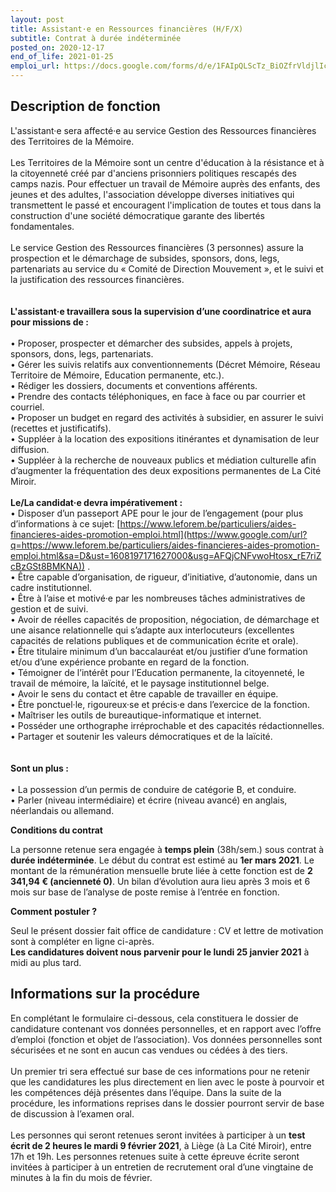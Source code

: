 ```yaml
---
layout: post
title: Assistant·e en Ressources financières (H/F/X)
subtitle: Contrat à durée indéterminée
posted_on: 2020-12-17
end_of_life: 2021-01-25
emploi_url: https://docs.google.com/forms/d/e/1FAIpQLScTz_BiOZfrVldjlIccpRuvnP6SGr4zWXSrU9QbWVuI6lZGpg/viewform
---
```

<!--StartFragment-->

## Description de fonction

L'assistant·e sera affecté·e au service Gestion des Ressources financières des Territoires de la Mémoire.\
\
Les Territoires de la Mémoire sont un centre d'éducation à la résistance et à la citoyenneté créé par d'anciens prisonniers politiques rescapés des camps nazis. Pour effectuer un travail de Mémoire auprès des enfants, des jeunes et des adultes, l'association développe diverses initiatives qui transmettent le passé et encouragent l'implication de toutes et tous dans la construction d'une société démocratique garante des libertés fondamentales.\
\
Le service Gestion des Ressources financières (3 personnes) assure la prospection et le démarchage de subsides, sponsors, dons, legs, partenariats au service du « Comité de Direction Mouvement », et le suivi et la justification des ressources financières.\
\
\
**L'assistant·e travaillera sous la supervision d’une coordinatrice et aura pour missions de :**\
\
• Proposer, prospecter et démarcher des subsides, appels à projets, sponsors, dons, legs, partenariats.\
• Gérer les suivis relatifs aux conventionnements (Décret Mémoire, Réseau Territoire de Mémoire, Education permanente, etc.).\
• Rédiger les dossiers, documents et conventions afférents.\
• Prendre des contacts téléphoniques, en face à face ou par courrier et courriel.\
• Proposer un budget en regard des activités à subsidier, en assurer le suivi (recettes et justificatifs).\
• Suppléer à la location des expositions itinérantes et dynamisation de leur diffusion.\
• Suppléer à la recherche de nouveaux publics et médiation culturelle afin d’augmenter la fréquentation des deux expositions permanentes de La Cité Miroir.\
\
**Le/La candidat·e devra impérativement :**\
• Disposer d’un passeport APE pour le jour de l’engagement (pour plus d’informations à ce sujet: [https://www.leforem.be/particuliers/aides-financieres-aides-promotion-emploi.html](https://www.google.com/url?q=https://www.leforem.be/particuliers/aides-financieres-aides-promotion-emploi.html&sa=D&ust=1608197171627000&usg=AFQjCNFvwoHtosx_rE7riZcBzGSt8BMKNA)) .\
• Être capable d’organisation, de rigueur, d’initiative, d’autonomie, dans un cadre institutionnel.\
• Être à l’aise et motivé·e par les nombreuses tâches administratives de gestion et de suivi.\
• Avoir de réelles capacités de proposition, négociation, de démarchage et une aisance relationnelle qui s’adapte aux interlocuteurs (excellentes capacités de relations publiques et de communication écrite et orale).\
• Être titulaire minimum d’un baccalauréat et/ou justifier d’une formation et/ou d’une expérience probante en regard de la fonction.\
• Témoigner de l’intérêt pour l’Education permanente, la citoyenneté, le travail de mémoire, la laïcité, et le paysage institutionnel belge.\
• Avoir le sens du contact et être capable de travailler en équipe.\
• Être ponctuel·le, rigoureux·se et précis·e dans l’exercice de la fonction.\
• Maîtriser les outils de bureautique-informatique et internet.\
• Posséder une orthographe irréprochable et des capacités rédactionnelles.\
• Partager et soutenir les valeurs démocratiques et de la laïcité.\
\
\
**Sont un plus :**\
\
• La possession d’un permis de conduire de catégorie B, et conduire.\
• Parler (niveau intermédiaire) et écrire (niveau avancé) en anglais, néerlandais ou allemand.

**Conditions du contrat**

La personne retenue sera engagée à **temps plein** (38h/sem.) sous contrat à **durée indéterminée**. Le début du contrat est estimé au **1er mars 2021**. Le montant de la rémunération mensuelle brute liée à cette fonction est de **2 341,94 € (ancienneté 0)**. Un bilan d’évolution aura lieu après 3 mois et 6 mois sur base de l’analyse de poste remise à l’entrée en fonction.

**Comment postuler ?**

Seul le présent dossier fait office de candidature : CV et lettre de motivation sont à compléter en ligne ci-après.\
**Les candidatures doivent nous parvenir pour le lundi 25 janvier 2021** à midi au plus tard.

## **Informations sur la procédure**

En complétant le formulaire ci-dessous, cela constituera le dossier de candidature contenant vos données personnelles, et en rapport avec l’offre d’emploi (fonction et objet de l’association). Vos données personnelles sont sécurisées et ne sont en aucun cas vendues ou cédées à des tiers.\
\
Un premier tri sera effectué sur base de ces informations pour ne retenir que les candidatures les plus directement en lien avec le poste à pourvoir et les compétences déjà présentes dans l’équipe. Dans la suite de la procédure, les informations reprises dans le dossier pourront servir de base de discussion à l’examen oral.\
\
Les personnes qui seront retenues seront invitées à participer à un **test écrit de 2 heures le mardi 9 février 2021**, à Liège (à La Cité Miroir), entre 17h et 19h. Les personnes retenues suite à cette épreuve écrite seront invitées à participer à un entretien de recrutement oral d’une vingtaine de minutes à la fin du mois de février.

<!--EndFragment-->